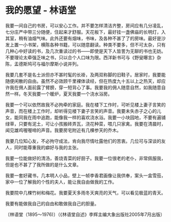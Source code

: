 # 我的愿望 - 林语堂

我要一间自己的书房，可以安心工作。并不要怎样清洁齐整，房间应有几分凌乱，七分庄严中带三分随便，住起来才舒服。天花板下，最好挂一盏佛庙的长明灯，入其室，稍有油烟气味。此外还要有烟味，书味，及各种不甚了了的房味。最好是沙发上置一小书架，横陈各种书籍，可以随意翻读。种类不要多，但不可太杂，只有几种心中好读的书，及几次重读过的书——即使是天下人皆詈为无聊的书也无妨。不要理论太牵强乏味之书，只以合个人口味为限。西洋新书可与《野叟曝言》杂陈，孟德斯鸠可与福尔摩斯小说并列。

我要几套不是名士派但亦不甚时髦的长褂，及两双称脚的旧鞋子。居家时，我要能随便闲散的自由。虽然不必效顾千里裸体读经，但在热度九十五以上之热天，却应许我在佣人面前露了臂膀，穿一短背心了事。我要我的佣人随意自然，如我随意自然一样。冬天我要一个暖炉，夏天我要一个浇水浴房。

我要一个可以依然故我不必拘牵的家庭。我在楼下工作时，可听见楼上妻子言笑的声音，而在楼上工作时，却听得见楼下妻子言笑的声音。我要未失赤子之心的儿女，能同我在雨中追跑，能像我一样的喜欢浇水浴。我要一小块园地，不要有遍铺绿草，只要有泥土，可让小孩搬砖弄瓦，浇花种菜，喂几只家禽。我要在清晨时，闻见雄鸡喔喔啼的声音。我要房宅附近有几棵参天的乔木。

我要几位知心友，不必拘守成法，肯向我尽情吐露他们的苦衷。几位可与深谈的友人，同时能尊重我的癖好与我的主张。

我要一位能做好的清汤，善烧青菜的好厨子。我要一位很老的老仆，非常佩服我，但是也不甚了了我所做的是什么文章。

我要一套好藏书，几本明人小品，壁上一帧李香君画像让我供奉，案头一盒雪茄，家中一位了解我的个性的夫人，能让我自由做我的工作。

我要院中几棵竹树和梅花。我要夏天多雨冬天爽亮的天气，可以看见极蓝的青天。

我要有能做我自己的自由和敢做我自己的胆量。

〔林语堂（1895～1976)〕（《林语堂自述》李辉主编大象出版社2005年7月出版）
